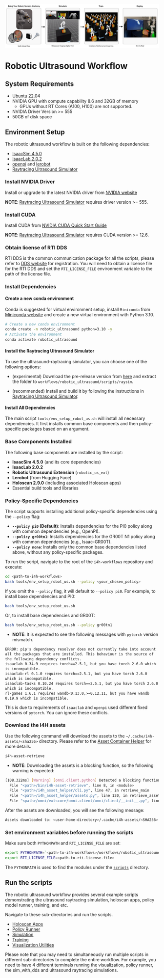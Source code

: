 ![Robotic Ultrasound Workflow](../../docs/source/robotic_us_workflow.jpg)

# Robotic Ultrasound Workflow

## System Requirements

- Ubuntu 22.04
- NVIDIA GPU with compute capability 8.6 and 32GB of memory
    - GPUs without RT Cores (A100, H100) are not supported.
- NVIDIA Driver Version >= 555
- 50GB of disk space

## Environment Setup

The robotic ultrasound workflow is built on the following dependencies:
- [IsaacSim 4.5.0](https://docs.isaacsim.omniverse.nvidia.com/4.5.0/index.html)
- [IsaacLab 2.0.2](https://isaac-sim.github.io/IsaacLab/v2.0.2/index.html)
- [openpi](https://github.com/Physical-Intelligence/openpi) and [lerobot](https://github.com/huggingface/lerobot)
- [Raytracing Ultrasound Simulator](https://github.com/isaac-for-healthcare/i4h-sensor-simulation/tree/main/ultrasound-raytracing)

### Install NVIDIA Driver

Install or upgrade to the latest NVIDIA driver from [NVIDIA website](https://www.nvidia.com/en-us/drivers/)

**NOTE**: [Raytracing Ultrasound Simulator](https://github.com/isaac-for-healthcare/i4h-sensor-simulation/tree/main/ultrasound-raytracing) requires driver version >= 555.


### Install CUDA

Install CUDA from [NVIDIA CUDA Quick Start Guide](https://docs.nvidia.com/cuda/cuda-quick-start-guide/index.html)

**NOTE**: [Raytracing Ultrasound Simulator](https://github.com/isaac-for-healthcare/i4h-sensor-simulation/tree/main/ultrasound-raytracing) requires CUDA version >= 12.6.


### Obtain license of RTI DDS

RTI DDS is the common communication package for all the scripts, please refer to [DDS website](https://www.rti.com/products) for registration. You will need to obtain a license file for the RTI DDS and set the `RTI_LICENSE_FILE` environment variable to the path of the license file.


### Install Dependencies

#### Create a new conda environment

Conda is suggested for virtual environment setup, install `Miniconda` from [Miniconda website](https://docs.anaconda.com/miniconda/install/#quick-command-line-install) and create a new virtual environment with Python 3.10.

```sh
# Create a new conda environment
conda create -n robotic_ultrasound python=3.10 -y
# Activate the environment
conda activate robotic_ultrasound
```

#### Install the Raytracing Ultrasound Simulator
To use the ultrasound-raytracing simulator, you can choose one of the following options:
- (experimental) Download the pre-release version from [here](https://github.com/isaac-for-healthcare/i4h-sensor-simulation/releases/tag/v0.1.0) and extract the folder to `workflows/robotic_ultrasound/scripts/raysim`.

- (recommended) Install and build it by following the instructions in [Raytracing Ultrasound Simulator](https://github.com/isaac-for-healthcare/i4h-sensor-simulation/tree/main/ultrasound-raytracing#installation).


#### Install All Dependencies

The main script `tools/env_setup_robot_us.sh` will install all necessary dependencies. It first installs common base components and then policy-specific packages based on an argument.

### Base Components Installed

The following base components are installed by the script:
- **IsaacSim 4.5.0** (and its core dependencies)
- **IsaacLab 2.0.2**
- **Robotic Ultrasound Extension** (`robotic_us_ext`)
- **Lerobot** (from Hugging Face)
- **Holoscan 2.9.0** (including associated Holoscan apps)
- Essential build tools and libraries

### Policy-Specific Dependencies

The script supports installing additional policy-specific dependencies using the `--policy` flag:
- **`--policy pi0` (Default)**: Installs dependencies for the PI0 policy along with common dependencies (e.g., OpenPI).
- **`--policy gr00tn1`**: Installs dependencies for the GR00T N1 policy along with common dependencies (e.g., Isaac-GR00T).
- **`--policy none`**: Installs only the common base dependencies listed above, without any policy-specific packages.

To run the script, navigate to the root of the `i4h-workflows` repository and execute:

```bash
cd <path-to-i4h-workflows>
bash tools/env_setup_robot_us.sh --policy <your_chosen_policy>
```
If you omit the `--policy` flag, it will default to `--policy pi0`. For example, to install base dependencies and PI0:
```bash
bash tools/env_setup_robot_us.sh
```
Or, to install base dependencies and GR00T:
```bash
bash tools/env_setup_robot_us.sh --policy gr00tn1
```

- **NOTE**: It is expected to see the following messages with `pytorch` version mismatch.
```
ERROR: pip's dependency resolver does not currently take into account all the packages that are installed. This behaviour is the source of the following dependency conflicts.
isaaclab 0.34.9 requires torch==2.5.1, but you have torch 2.6.0 which is incompatible.
isaaclab-rl 0.1.0 requires torch==2.5.1, but you have torch 2.6.0 which is incompatible.
isaaclab-tasks 0.10.24 requires torch==2.5.1, but you have torch 2.6.0 which is incompatible.
rl-games 1.6.1 requires wandb<0.13.0,>=0.12.11, but you have wandb 0.19.9 which is incompatible.
```
This is due to requirements of `isaaclab` and `openpi` used different fixed versions of `pytorch`. You can ignore these conflicts.


### Download the I4H assets

Use the following command will download the assets to the `~/.cache/i4h-assets/<sha256>` directory.
Please refer to the [Asset Container Helper](https://github.com/isaac-for-healthcare/i4h-asset-catalog/blob/v0.1.0/docs/catalog_helper.md) for more details.

```sh
i4h-asset-retrieve
```

- **NOTE**: Downloading the assets is a blocking function, so the following warning is expected:

```sh
[108,322ms] [Warning] [omni.client.python] Detected a blocking function. This will cause hitches or hangs in the UI. Please switch to the async version:
  File "<path>/bin/i4h-asset-retrieve", line 8, in <module>
  File "<path>/i4h_asset_helper/cli.py", line 47, in retrieve_main
  File "<path>/i4h_asset_helper/assets.py", line 120, in retrieve_asset
  File "<path>/omni/extscore/omni.client/omni/client/__init__.py", line 610, in read_fil
```
After the assets are downloaded, you will see the following message:
```sh
Assets downloaded to: <user-home-directory>/.cache/i4h-assets/<SHA256>
```


### Set environment variables before running the scripts
Make sure both `PYTHONPATH` and `RTI_LICENSE_FILE` are set:
```sh
export PYTHONPATH=`<path-to-i4h-workflows>/workflows/robotic_ultrasound/scripts`
export RTI_LICENSE_FILE=<path-to-rti-license-file>
```

The `PYTHONPATH` is used to find the modules under the [`scripts`](./scripts) directory.

## Run the scripts

The robotic ultrasound workflow provides several example scripts demonstrating the ultrasound raytracing simulation, holoscan apps, policy model runner, training, and etc.

Navigate to these sub-directories and run the scripts.

- [Holoscan Apps](./scripts/holoscan_apps)
- [Policy Runner](./scripts/policy_runner)
- [Simulation](./scripts/simulation)
- [Training](./scripts/training)
- [Visualization Utilities](./scripts/utils)

Please note that you may need to simultaneously run multiple scripts in different sub-directories to complete the entire workflow. For example, you need to have 4 different terminals running the visualization, policy runner, the sim_with_dds and ultrasound raytracing simulations.
